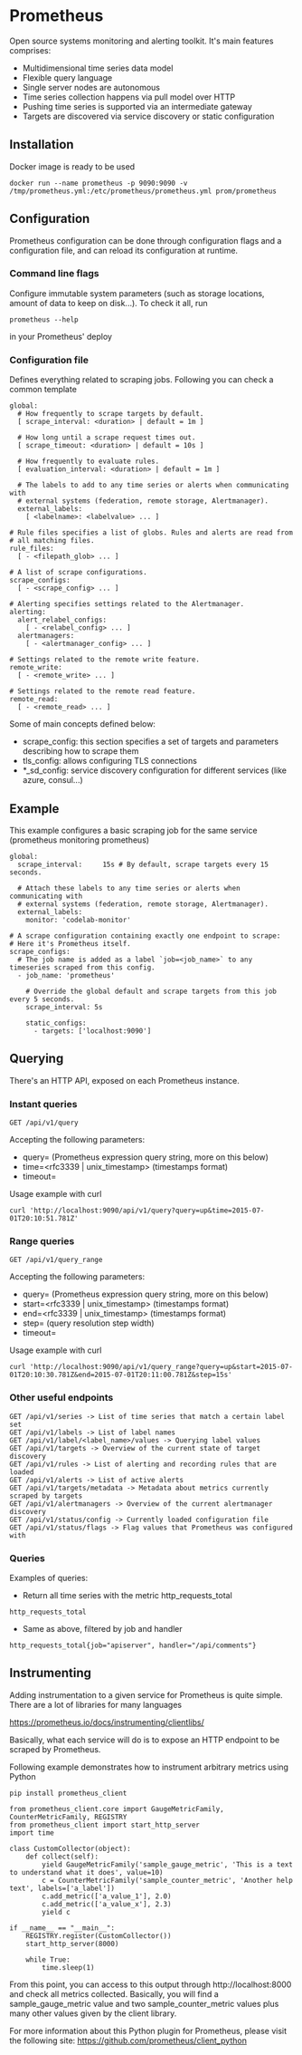 # Prometheus

Open source systems monitoring and alerting toolkit. It's main features comprises:
- Multidimensional time series data model
- Flexible query language
- Single server nodes are autonomous
- Time series collection happens via pull model over HTTP
- Pushing time series is supported via an intermediate gateway
- Targets are discovered via service discovery or static configuration

## Installation

Docker image is ready to be used

```
docker run --name prometheus -p 9090:9090 -v /tmp/prometheus.yml:/etc/prometheus/prometheus.yml prom/prometheus
```

## Configuration

Prometheus configuration can be done through configuration flags and a configuration file, and can reload its configuration at runtime.

### Command line flags

Configure immutable system parameters (such as storage locations, amount of data to keep on disk...). To check it all, run 

```
prometheus --help
```

in your Prometheus' deploy

### Configuration file

Defines everything related to scraping jobs. Following you can check a common template

```
global:
  # How frequently to scrape targets by default.
  [ scrape_interval: <duration> | default = 1m ]

  # How long until a scrape request times out.
  [ scrape_timeout: <duration> | default = 10s ]

  # How frequently to evaluate rules.
  [ evaluation_interval: <duration> | default = 1m ]

  # The labels to add to any time series or alerts when communicating with
  # external systems (federation, remote storage, Alertmanager).
  external_labels:
    [ <labelname>: <labelvalue> ... ]

# Rule files specifies a list of globs. Rules and alerts are read from
# all matching files.
rule_files:
  [ - <filepath_glob> ... ]

# A list of scrape configurations.
scrape_configs:
  [ - <scrape_config> ... ]

# Alerting specifies settings related to the Alertmanager.
alerting:
  alert_relabel_configs:
    [ - <relabel_config> ... ]
  alertmanagers:
    [ - <alertmanager_config> ... ]

# Settings related to the remote write feature.
remote_write:
  [ - <remote_write> ... ]

# Settings related to the remote read feature.
remote_read:
  [ - <remote_read> ... ]

```

Some of main concepts defined below:

- scrape\_config: this section specifies a set of targets and parameters describing how to scrape them
- tls\_config: allows configuring TLS connections
- *\_sd\_config: service discovery configuration for different services (like azure, consul...)

## Example

This example configures a basic scraping job for the same service (prometheus monitoring prometheus)

```
global:
  scrape_interval:     15s # By default, scrape targets every 15 seconds.

  # Attach these labels to any time series or alerts when communicating with
  # external systems (federation, remote storage, Alertmanager).
  external_labels:
    monitor: 'codelab-monitor'

# A scrape configuration containing exactly one endpoint to scrape:
# Here it's Prometheus itself.
scrape_configs:
  # The job name is added as a label `job=<job_name>` to any timeseries scraped from this config.
  - job_name: 'prometheus'

    # Override the global default and scrape targets from this job every 5 seconds.
    scrape_interval: 5s

    static_configs:
      - targets: ['localhost:9090']
```

## Querying

There's an HTTP API, exposed on each Prometheus instance. 

### Instant queries

```
GET /api/v1/query
```

Accepting the following parameters:

- query=<string> (Prometheus expression query string, more on this below)
- time=<rfc3339 | unix_timestamp> (timestamps format)
- timeout=<duration>

Usage example with curl

```
curl 'http://localhost:9090/api/v1/query?query=up&time=2015-07-01T20:10:51.781Z'
```

### Range queries

```
GET /api/v1/query_range
```

Accepting the following parameters:

- query=<string> (Prometheus expression query string, more on this below)
- start=<rfc3339 | unix_timestamp> (timestamps format)
- end=<rfc3339 | unix_timestamp> (timestamps format)
- step=<duration> (query resolution step width)
- timeout=<duration>

Usage example with curl

```
curl 'http://localhost:9090/api/v1/query_range?query=up&start=2015-07-01T20:10:30.781Z&end=2015-07-01T20:11:00.781Z&step=15s'
```

### Other useful endpoints

```
GET /api/v1/series -> List of time series that match a certain label set
GET /api/v1/labels -> List of label names
GET /api/v1/label/<label_name>/values -> Querying label values
GET /api/v1/targets -> Overview of the current state of target discovery
GET /api/v1/rules -> List of alerting and recording rules that are loaded
GET /api/v1/alerts -> List of active alerts
GET /api/v1/targets/metadata -> Metadata about metrics currently scraped by targets
GET /api/v1/alertmanagers -> Overview of the current alertmanager discovery
GET /api/v1/status/config -> Currently loaded configuration file
GET /api/v1/status/flags -> Flag values that Prometheus was configured with
```

### Queries

Examples of queries:

- Return all time series with the metric http\_requests\_total

```
http_requests_total
```

- Same as above, filtered by job and handler

```
http_requests_total{job="apiserver", handler="/api/comments"}
```

## Instrumenting

Adding instrumentation to a given service for Prometheus is quite simple. There are a lot of libraries for many languages

https://prometheus.io/docs/instrumenting/clientlibs/

Basically, what each service will do is to expose an HTTP endpoint to be scraped by Prometheus.

Following example demonstrates how to instrument arbitrary metrics using Python

```
pip install prometheus_client
```

```
from prometheus_client.core import GaugeMetricFamily, CounterMetricFamily, REGISTRY
from prometheus_client import start_http_server
import time

class CustomCollector(object):
    def collect(self):
        yield GaugeMetricFamily('sample_gauge_metric', 'This is a text to understand what it does', value=10)
        c = CounterMetricFamily('sample_counter_metric', 'Another help text', labels=['a_label'])
        c.add_metric(['a_value_1'], 2.0)
        c.add_metric(['a_value_x'], 2.3)
        yield c

if __name__ == "__main__":
    REGISTRY.register(CustomCollector())
    start_http_server(8000)

    while True:
        time.sleep(1)
```

From this point, you can access to this output through http://localhost:8000 and check all metrics collected. Basically, you will find a sample\_gauge\_metric value and two sample\_counter\_metric values plus many other values given by the client library.

For more information about this Python plugin for Prometheus, please visit the following site: https://github.com/prometheus/client_python
